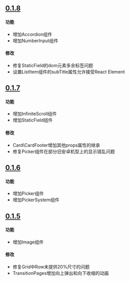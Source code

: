 ## [0.1.8](https://github.com/junewinds/jmui/compare/v0.1.8...v0.1.7)

#### 功能
* 增加Accordion组件
* 增加NumberInput组件

#### 修改
* 修复StaticField的dom元素多余标签问题
* 设置ListItem组件的subTitle属性允许接受React Element

## [0.1.7](https://github.com/junewinds/jmui/compare/v0.1.7...v0.1.6)

#### 功能
* 增加InfiniteScroll组件
* 增加StaticField组件

#### 修改
* Card\CardFooter增加其他props属性的继承
* 修复Picker组件在部分旧安卓机型上的显示错乱问题

## [0.1.6](https://github.com/junewinds/jmui/compare/v0.1.6...v0.1.5)

#### 功能
* 增加Picker组件
* 增加PickerSystem组件

## [0.1.5](https://github.com/junewinds/jmui/compare/v0.1.5...v0.1.4)

#### 功能
* 增加Image组件

#### 修改
* 修复Grid中Row未提供20%尺寸的问题
* TransitionPages增加向上弹出和向下收缩的动画

